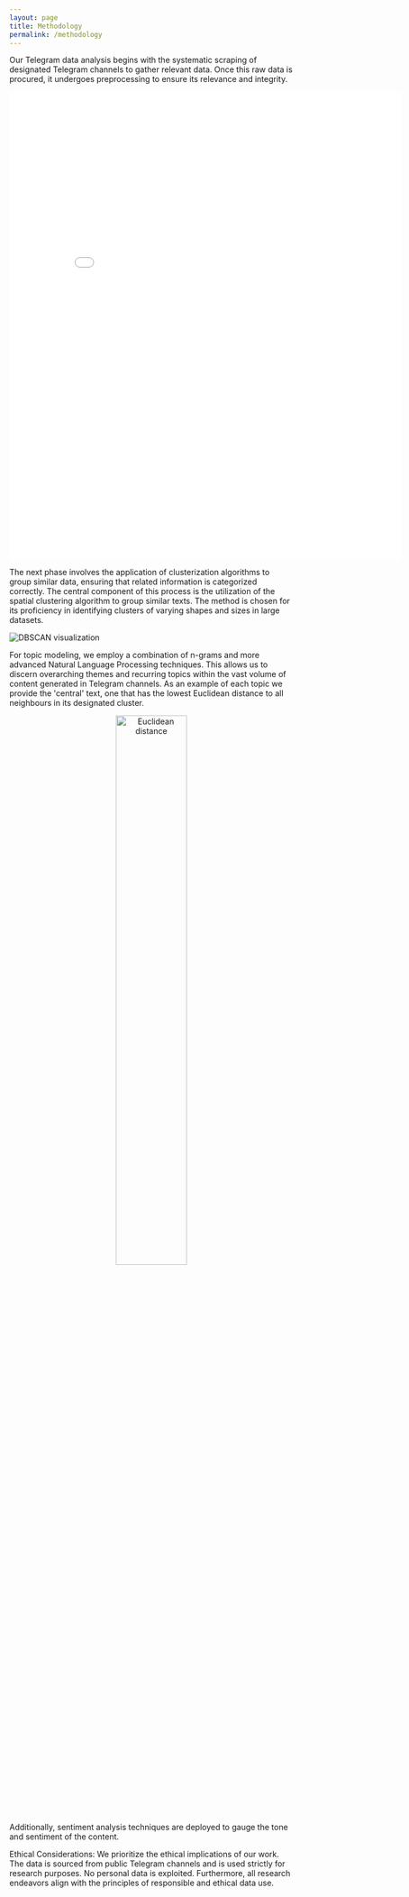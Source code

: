 ```yaml
---
layout: page
title: Methodology
permalink: /methodology
---
```


Our Telegram data analysis begins with the systematic scraping of designated Telegram channels to gather relevant data. Once this raw data is procured, it undergoes preprocessing to ensure its relevance and integrity.


<style>
.wide-iframe-container {
    width: calc(100% + 20vw);  /* Reduced extra width */
    margin-left: 0 auto;  /* Adjusted margin-left to shift container to the left */
    overflow: hidden;  /* Hide overflow */
}

.wide-iframe-container iframe {
    display: block;  /* Block display */
    margin: 0 auto;  /* Center iframe within container */
}
</style>

<div class="wide-iframe-container">
    <iframe src="{{ site.baseurl }}/visualizations/2023-10-11/fig_pie_subs.html" width="100%" height="830" frameborder="0"></iframe>
</div>



The next phase involves the application of clusterization algorithms to group similar data, ensuring that related information is categorized correctly. The central component of this process is the utilization of the spatial clustering algorithm to group similar texts. The method is chosen for its proficiency in identifying clusters of varying shapes and sizes in large datasets.

<img src='https://i.pinimg.com/originals/bb/3d/5e/bb3d5e522cbcb2dd07a81f8118de2041.gif' alt='DBSCAN visualization' />


For topic modeling, we employ a combination of n-grams and more advanced Natural Language Processing techniques. This allows us to discern overarching themes and recurring topics within the vast volume of content generated in Telegram channels. As an example of each topic we provide the 'central' text, one that has the lowest Euclidean distance to all neighbours in its designated cluster.
<div style="text-align: center;">
<img src='https://miro.medium.com/v2/resize:fit:1274/1*Nx6IyGfRAV1ly6uDGnVCxQ.gif' width='50%' height='50%' alt='Euclidean distance' />
</div>


Additionally, sentiment analysis techniques are deployed to gauge the tone and sentiment of the content.

Ethical Considerations: We prioritize the ethical implications of our work. The data is sourced from public Telegram channels and is used strictly for research purposes. No personal data is exploited. Furthermore, all research endeavors align with the principles of responsible and ethical data use.
